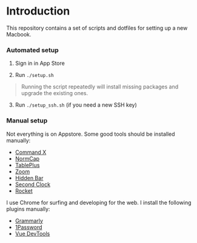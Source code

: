 # Introduction

This repository contains a set of scripts and dotfiles for setting up a new Macbook.

### Automated setup

1. Sign in in App Store

2. Run `./setup.sh`

> Running the script repeatedly will install missing packages and upgrade the existing ones.

3. Run `./setup_ssh.sh` (if you need a new SSH key)

### Manual setup

Not everything is on Appstore. Some good tools should be installed manually:
- [Command X](https://apps.apple.com/us/app/command-x/id6448461551?mt=12)
- [NormCap](https://dynobo.github.io/normcap/)
- [TablePlus](https://tableplus.com/download)
- [Zoom](https://zoom.us)
- [Hidden Bar](https://apps.apple.com/no/app/hidden-bar/id1452453066?mt=12)
- [Second Clock](https://apps.apple.com/us/app/second-clock/id6450279539?mt=12)
- [Rocket](https://matthewpalmer.net/rocket)

I use Chrome for surfing and developing for the web. I install the following plugins manually:
- [Grammarly](https://chrome.google.com/webstore/detail/grammarly-for-chrome/kbfnbcaeplbcioakkpcpgfkobkghlhen?hl=en)
- [1Password](https://chrome.google.com/webstore/detail/1password-extension-deskt/aomjjhallfgjeglblehebfpbcfeobpgk?hl=en)
- [Vue DevTools](https://chrome.google.com/webstore/detail/vuejs-devtools/nhdogjmejiglipccpnnnanhbledajbpd?hl=en)

